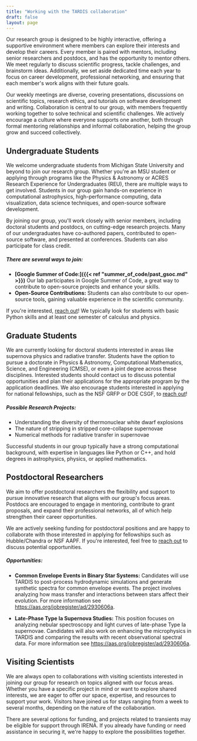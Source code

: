 ```yaml
---
title: "Working with the TARDIS collaboration"
draft: false
layout: page
---
```


Our research group is designed to be highly interactive, offering a supportive environment where members can explore their interests and develop their careers. Every member is paired with mentors, including senior researchers and postdocs, and has the opportunity to mentor others. We meet regularly to discuss scientific progress, tackle challenges, and brainstorm ideas. Additionally, we set aside dedicated time each year to focus on career development, professional networking, and ensuring that each member's work aligns with their future goals.

Our weekly meetings are diverse, covering presentations, discussions on scientific topics, research ethics, and tutorials on software development and writing. Collaboration is central to our group, with members frequently working together to solve technical and scientific challenges. We actively encourage a culture where everyone supports one another, both through formal mentoring relationships and informal collaboration, helping the group grow and succeed collectively.

## Undergraduate Students

We welcome undergraduate students from Michigan State University and beyond to join our research group. Whether you're an MSU student or applying through programs like the Physics & Astronomy or ACRES Research Experience for Undergraduates (REU), there are multiple ways to get involved. Students in our group gain hands-on experience in computational astrophysics, high-performance computing, data visualization, data science techniques, and open-source software development.

By joining our group, you'll work closely with senior members, including doctoral students and postdocs, on cutting-edge research projects. Many of our undergraduates have co-authored papers, contributed to open-source software, and presented at conferences. Students can also participate for class credit.

##### There are several ways to join:

- **[Google Summer of Code:]({{< ref "summer_of_code/past_gsoc.md" >}})** Our lab participates in Google Summer of Code, a great way to contribute to open-source projects and enhance your skills.
- **Open-Source Contributions:** Students can also contribute to our open-source tools, gaining valuable experience in the scientific community.

If you're interested, [reach out](https://gitter.im/tardis-sn/tardis)! We typically look for students with basic Python skills and at least one semester of calculus and physics.

## Graduate Students

We are currently looking for doctoral students interested in areas like supernova physics and radiative transfer. Students have the option to pursue a doctorate in Physics & Astronomy, Computational Mathematics, Science, and Engineering (CMSE), or even a joint degree across these disciplines. Interested students should contact us to discuss potential opportunities and plan their applications for the appropriate program by the application deadlines. We also encourage students interested in applying for national fellowships, such as the NSF GRFP or DOE CSGF, to [reach out](https://gitter.im/tardis-sn/tardis)!

##### Possible Research Projects:
- Understanding the diversity of thermonuclear white dwarf explosions
- The nature of stripping in stripped core-collapse supernovae
- Numerical methods for radiative transfer in supernovae

Successful students in our group typically have a strong computational background, with expertise in languages like Python or C++, and hold degrees in astrophysics, physics, or applied mathematics.

## Postdoctoral Researchers

We aim to offer postdoctoral researchers the flexibility and support to pursue innovative research that aligns with our group's focus areas. Postdocs are encouraged to engage in mentoring, contribute to grant proposals, and expand their professional networks, all of which help strengthen their career opportunities.

We are actively seeking funding for postdoctoral positions and are happy to collaborate with those interested in applying for fellowships such as Hubble/Chandra or NSF AAPF. If you're interested, feel free to [reach out](https://gitter.im/tardis-sn/tardis) to discuss potential opportunities.

##### Opportunities:
- **Common Envelope Events in Binary Star Systems:** Candidates will use TARDIS to post-process hydrodynamic simulations and generate synthetic spectra for common envelope events. The project involves analyzing how mass transfer and interactions between stars affect their evolution. For more information see https://aas.org/jobregister/ad/2930606a.

- **Late-Phase Type Ia Supernova Studies:** This position focuses on analyzing nebular spectroscopy and light curves of late-phase Type Ia supernovae. Candidates will also work on enhancing the microphysics in TARDIS and comparing the results with recent observational spectral data. For more information see https://aas.org/jobregister/ad/2930606a.


## Visiting Scientists

We are always open to collaborations with visiting scientists interested in joining our group for research on topics aligned with our focus areas. Whether you have a specific project in mind or want to explore shared interests, we are eager to offer our space, expertise, and resources to support your work. Visitors have joined us for stays ranging from a week to several months, depending on the nature of the collaboration.

There are several options for funding, and projects related to transients may be eligible for support through IRENA. If you already have funding or need assistance in securing it, we're happy to explore the possibilities together.